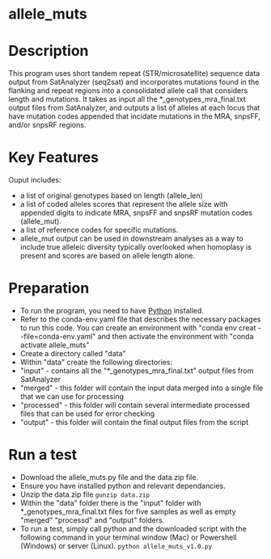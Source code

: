 # allele_muts

# Description
This program uses short tandem repeat (STR/microsatellite) sequence data output from SatAnalyzer (seq2sat) and incorporates mutations found in the flanking and repeat regions into a consolidated allele call that considers length and mutations. It takes as input all the *_genotypes_mra_final.txt output files from SatAnalyzer, and outputs a list of alleles at each locus that have mutation codes appended that incidate mutations in the MRA, snpsFF, and/or snpsRF regions. 

# Key Features
Ouput includes:
* a list of original genotypes based on length (allele_len)
* a list of coded alleles scores that represent the allele size with appended digits to indicate MRA, snpsFF and snpsRF mutation codes (allele_mut).
* a list of reference codes for specific mutations.
* allele_mut output can be used in downstream analyses as a way to include true alleleic diversity typically overlooked when homoplasy is present and scores are based on allele length alone.

# Preparation
* To run the program, you need to have [Python](https://www.python.org/downloads/) installed.
* Refer to the conda-env.yaml file that describes the necessary packages to run this code. You can create an environment with "conda env creat --file=conda-env.yaml" and then activate the environment with "conda activate allele_muts" 
* Create a directory called "data"
* Within "data" create the following directories:
*    "input" - contains all the "*_genotypes_mra_final.txt" output files from SatAnalyzer
*    "merged" - this folder will contain the input data merged into a single file that we can use for processing 
*    "processed" - this folder will contain several intermediate processed files that can be used for error checking
*    "output" - this folder will contain the final output files from the script

# Run a test
* Download the allele_muts.py file and the data.zip file.
* Ensure you have installed python and relevant dependancies.
* Unzip the data.zip file
`gunzip data.zip`
* Within the "data" folder there is the "input" folder with *_genotypes_mra_final.txt files for five samples as well as empty "merged" "processd" and "output" folders.
* To run a test, simply call python and the downloaded script with the following command in your terminal window (Mac) or Powershell (Windows) or server (Linux).
`python allele_muts_v1.0.py`

